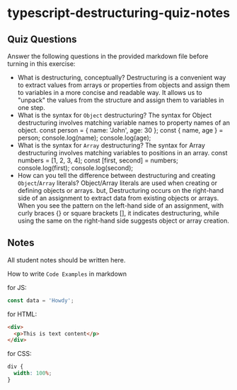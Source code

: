 # typescript-destructuring-quiz-notes

## Quiz Questions

Answer the following questions in the provided markdown file before turning in this exercise:

- What is destructuring, conceptually?
  Destructuring is a convenient way to extract values from arrays or properties from objects and assign them to variables in a more concise and readable way. It allows us to "unpack" the values from the structure and assign them to variables in one step.
- What is the syntax for `Object` destructuring?
  The syntax for Object destructuring involves matching variable names to property names of an object.
  const person = { name: 'John', age: 30 };
  const { name, age } = person;
  console.log(name);
  console.log(age);
- What is the syntax for `Array` destructuring?
  The syntax for Array destructuring involves matching variables to positions in an array.
  const numbers = [1, 2, 3, 4];
  const [first, second] = numbers;
  console.log(first);
  console.log(second);
- How can you tell the difference between destructuring and creating `Object`/`Array` literals?
  Object/Array literals are used when creating or defining objects or arrays. but, Destructuring occurs on the right-hand side of an assignment to extract data from existing objects or arrays.
  When you see the pattern on the left-hand side of an assignment, with curly braces {} or square brackets [], it indicates destructuring, while using the same on the right-hand side suggests object or array creation.

## Notes

All student notes should be written here.

How to write `Code Examples` in markdown

for JS:

```javascript
const data = 'Howdy';
```

for HTML:

```html
<div>
  <p>This is text content</p>
</div>
```

for CSS:

```css
div {
  width: 100%;
}
```
